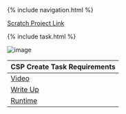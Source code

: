 {% include navigation.html %}

[Scratch Project Link](https://scratch.mit.edu/projects/670317288/)

{% include task.html %}

![image](https://user-images.githubusercontent.com/89223650/161892028-217b6f06-5e49-42ab-9818-1c6f0d81406e.png)

| CSP Create Task Requirements  | 
| ------------- |
| [Video](https://drive.google.com/file/d/1cjhF79OJrX_DHhObhWrd6xcbHfFfmah8/view?usp=sharing) |  
| [Write Up](https://gennalynb123.github.io/Individual-Algorithmic-Project/WriteUp) | 
| [Runtime](https://scratch.mit.edu/projects/670317288/) | 





























































































































































































































































































































































































































































































